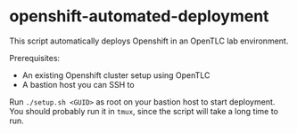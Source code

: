 # openshift-automated-deployment

This script automatically deploys Openshift in an OpenTLC lab environment.


Prerequisites:

* An existing Openshift cluster setup using OpenTLC
* A bastion host you can SSH to

Run `./setup.sh <GUID>` as root on your bastion host to start deployment. You should probably run it in `tmux`, since the script will take a long time to run.

